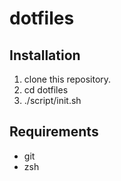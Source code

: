 # dotfiles

## Installation

1. clone this repository.
2. cd dotfiles
3. ./script/init.sh

## Requirements

- git
- zsh
